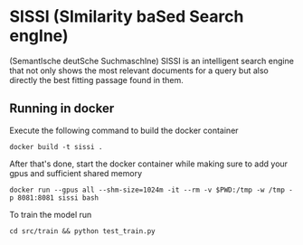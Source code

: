 # SISSI (SImilarity baSed Search engIne)
(SemantIsche deutSche SuchmaschIne)
SISSI is an intelligent search engine that not only shows the most relevant documents for a query but also directly the best fitting passage found in them.

## Running in docker
Execute the following command to build the docker container

    docker build -t sissi .

After that's done, start the docker container while making sure to add your gpus and sufficient shared memory

    docker run --gpus all --shm-size=1024m -it --rm -v $PWD:/tmp -w /tmp -p 8081:8081 sissi bash

To train the model run

    cd src/train && python test_train.py
